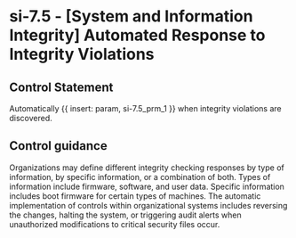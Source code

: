 # si-7.5 - \[System and Information Integrity\] Automated Response to Integrity Violations

## Control Statement

Automatically {{ insert: param, si-7.5_prm_1 }} when integrity violations are discovered.

## Control guidance

Organizations may define different integrity checking responses by type of information, by specific information, or a combination of both. Types of information include firmware, software, and user data. Specific information includes boot firmware for certain types of machines. The automatic implementation of controls within organizational systems includes reversing the changes, halting the system, or triggering audit alerts when unauthorized modifications to critical security files occur.
